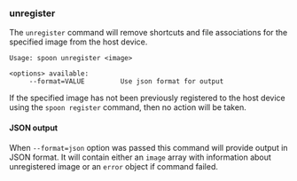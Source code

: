 ### unregister

The `unregister` command will remove shortcuts and file associations for the specified image from the host device.

```
Usage: spoon unregister <image>

<options> available:
     --format=VALUE         Use json format for output
```

If the specified image has not been previously registered to the host device using the `spoon register` command, then no action will be taken. 

#### JSON output

When `--format=json` option was passed this command will provide output in JSON format. It will contain either an `image` array with information about unregistered image or an `error` object if command failed.